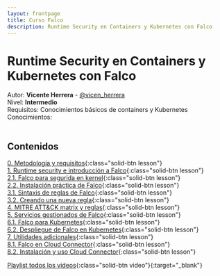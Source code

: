 ```yaml
---
layout: frontpage
title: Curso Falco
description: Runtime Security en Containers y Kubernetes con Falco
---
```


# Runtime Security en Containers y Kubernetes con Falco

Autor: **Vicente Herrera** - [@vicen_herrera](https://twitter.com/vicen_herrera)  
Nivel: **Intermedio**  
Requisitos: Conocimientos básicos de containers y Kubernetes  
Conocimientos: <span class="badge rounded-pill bg-danger white" style="color:white">Falco</span> 
<span class="badge rounded-pill bg-danger white" style="color:white">MITRE</span>
<span class="badge rounded-pill bg-danger white" style="color:white">Kubernetes runtime security</span> 
<span class="badge rounded-pill bg-danger white" style="color:white">Cloud runtime security</span>  

## Contenidos
[0. Metodología y requisitos](./falco/0.md){:class="solid-btn lesson"}  
[1. Runtime security e introducción a Falco](./falco/1.md){:class="solid-btn lesson"}  
[2.1. Falco para segurida en kernel](./falco/2.1.md){:class="solid-btn lesson"}  
[2.2. Instalación práctica de Falco](./falco/2.2.md){:class="solid-btn lesson"}  
[3.1. Sintaxis de reglas de Falco](./falco/3.1.md){:class="solid-btn lesson"}  
[3.2. Creando una nueva regla](./falco/3.2.md){:class="solid-btn lesson"}  
[4. MITRE ATT&CK matrix y reglas](./falco/4.md){:class="solid-btn lesson"}  
[5. Servicios gestionados de Falco](./falco/5.md){:class="solid-btn lesson"}  
[6.1. Falco para Kubernetes](./falco/6.1.md){:class="solid-btn lesson"}  
[6.2. Despliegue de Falco en Kubernetes](./falco/6.2.md){:class="solid-btn lesson"}  
[7. Utilidades adicionales](./falco/7.md){:class="solid-btn lesson"}  
[8.1. Falco en Cloud Connector](./falco/8.1.md){:class="solid-btn lesson"}  
[8.2. Instalación y uso Cloud Connector](./falco/8.2.md){:class="solid-btn lesson"}  

[Playlist todos los videos](https://www.youtube.com/watch?v=draEC1iXiRA&list=PLf_Lmegw9Mexm47vHtlAC8OSyTjjWx_LO){:class="solid-btn video"}{:target="_blank"}